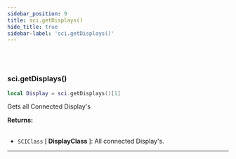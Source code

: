 ```yaml
---
sidebar_position: 9
title: sci.getDisplays()
hide_title: true
sidebar-label: 'sci.getDisplays()'
---
```


<br></br>

### sci.getDisplays()

```lua
local Display = sci.getDisplays()[1]
```

Gets all Connected Display's

<strong>Returns:</strong> <br></br>

- <code>SCIClass</code> [<strong> DisplayClass </strong>]: All connected Display's.
---
